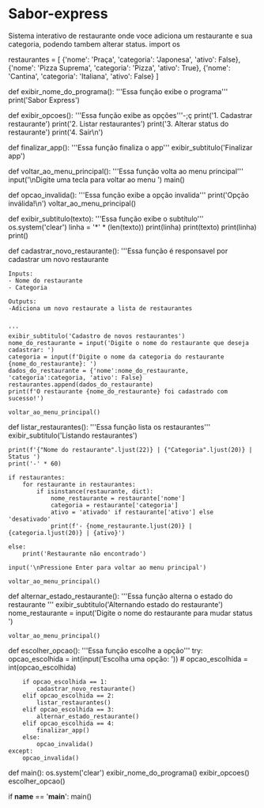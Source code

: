 # Sabor-express
Sistema interativo de restaurante onde voce adiciona um restaurante e sua categoria, podendo tambem alterar status.
import os

restaurantes = [
    {'nome': 'Praça', 'categoria': 'Japonesa', 'ativo': False},
    {'nome': 'Pizza Suprema', 'categoria': 'Pizza', 'ativo': True},
    {'nome': 'Cantina', 'categoria': 'Italiana', 'ativo': False}
]

def exibir_nome_do_programa():
    '''Essa função exibe o programa'''
    print('Sabor Express')

def exibir_opcoes():
    '''Essa função exibe as opções'''-;ç
    print('1. Cadastrar restaurante')
    print('2. Listar restaurantes')
    print('3. Alterar status do restaurante')
    print('4. Sair\n')

def finalizar_app():
    '''Essa função finaliza o app'''
    exibir_subtitulo('Finalizar app')

def voltar_ao_menu_principal():
    '''Essa função volta ao menu principal'''
    input('\nDigite uma tecla para voltar ao menu ')
    main()

def opcao_invalida():
    '''Essa função exibe a opção invalida'''
    print('Opção inválida!\n')
    voltar_ao_menu_principal()


def exibir_subtitulo(texto):
    '''Essa função exibe o subtítulo'''
    os.system('clear')
    linha = '*' * (len(texto))
    print(linha)
    print(texto)
    print(linha)
    print()

def cadastrar_novo_restaurante():
    '''Essa função é responsavel por cadastrar  um novo restaurante
    
    Inputs:
    - Nome do restaurante
    - Categoria

    Outputs:
    -Adiciona um novo restaurate a lista de restaurantes
    
    
    '''
    exibir_subtitulo('Cadastro de novos restaurantes')
    nome_do_restaurante = input('Digite o nome do restaurante que deseja cadastrar: ')
    categoria = input(f'Digite o nome da categoria do restaurante {nome_do_restaurante}: ')
    dados_do_restaurante = {'nome':nome_do_restaurante, 'categoria':categoria, 'ativo': False}
    restaurantes.append(dados_do_restaurante)
    print(f'O restaurante {nome_do_restaurante} foi cadastrado com sucesso!')
    
    voltar_ao_menu_principal()

def listar_restaurantes():
    '''Essa função lista os restaurantes'''
    exibir_subtitulo('Listando restaurantes')

    print(f'{"Nome do restaurante".ljust(22)} | {"Categoria".ljust(20)} | Status ')
    print('-' * 60)

    if restaurantes:
        for restaurante in restaurantes:
            if isinstance(restaurante, dict): 
                nome_restaurante = restaurante['nome']
                categoria = restaurante['categoria']
                ativo = 'ativado' if restaurante['ativo'] else 'desativado'
                print(f'- {nome_restaurante.ljust(20)} | {categoria.ljust(20)} | {ativo}')

    else:
        print('Restaurante não encontrado')
    
    input('\nPressione Enter para voltar ao menu principal')

    voltar_ao_menu_principal()

def alternar_estado_restaurante():
    '''Essa função alterna o estado do restaurante '''
    exibir_subtitulo('Alternando estado do restaurante')
    nome_restaurante = input('Digite o nome do restaurante para mudar status ')

    voltar_ao_menu_principal()

def escolher_opcao():
    '''Essa função escolhe a opção'''
    try:
        opcao_escolhida = int(input('Escolha uma opção: '))
        # opcao_escolhida = int(opcao_escolhida)

        if opcao_escolhida == 1: 
            cadastrar_novo_restaurante()
        elif opcao_escolhida == 2: 
            listar_restaurantes()
        elif opcao_escolhida == 3: 
            alternar_estado_restaurante()
        elif opcao_escolhida == 4: 
            finalizar_app()
        else: 
            opcao_invalida()
    except:
        opcao_invalida()

def main():
    os.system('clear')
    exibir_nome_do_programa()
    exibir_opcoes()
    escolher_opcao()

if __name__ == '__main__':
    main()
